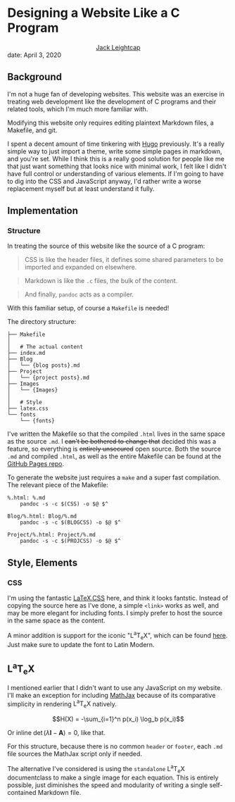 # Designing a Website Like a C Program
<center><a href="../../index.html">Jack Leightcap</a></center>
date: April 3, 2020

<script id="MathJax-script" async src="https://cdn.jsdelivr.net/npm/mathjax@3/es5/tex-mml-chtml.js"></script>

## Background

I'm not a huge fan of developing websites.
This website was an exercise in treating web development like the development of
C programs and their related tools, which I'm much more familiar with.

Modifying this website only requires editing plaintext Markdown files, a Makefile, and
git.

I spent a decent amount of time tinkering with [Hugo](https://gohugo.io/) previously.
It's a really simple way to just import a theme, write some simple pages in markdown, and you're set.
While I think this is a really good solution for people like me that just want
something that looks nice with minimal work, I felt like I didn't have full
control or understanding of various elements.
If I'm going to have to dig into the CSS and JavaScript anyway, I'd rather write a
worse replacement myself but at least understand it fully.

## Implementation
### Structure
In treating the source of this website like the source of a C program:

>CSS is like the header files, it defines some shared parameters to be imported and expanded on elsewhere.

>Markdown is like the `.c` files, the bulk of the content.

>And finally, `pandoc` acts as a compiler.

With this familiar setup, of course a `Makefile` is needed!

The directory structure:

    ├── Makefile
    │
    │   # The actual content
    ├── index.md
    ├── Blog
    │   └── {blog posts}.md
    ├── Project
    │   └── {project posts}.md
    ├── Images
    │   └── {Images}
    │
    │   # Style
    ├── latex.css
    └── fonts
        └── {fonts}

I've written the Makefile so that the compiled `.html` lives in the same space as the source `.md`.
I ~~can't be bothered to change that~~ decided this was a feature, so everything is ~~entirely unsecured~~ open source.
Both the source `.md` and compiled `.html`, as well as the entire Makefile can
be found at the
[GitHub Pages repo](https://github.com/jleightcap/jleightcap.github.io).

To generate the website just requires a `make` and a super fast compilation.
The relevant piece of the Makefile:

    %.html: %.md
        pandoc -s -c $(CSS) -o $@ $^

    Blog/%.html: Blog/%.md
        pandoc -s -c $(BLOGCSS) -o $@ $^

    Project/%.html: Project/%.md
        pandoc -s -c $(PROJCSS) -o $@ $^

## Style, Elements
### CSS
I'm using the fantastic [LaTeX.CSS](https://github.com/vincentdoerig/latex-css)
here, and think it looks fantstic.
Instead of copying the source here as I've done, a simple `<link>` works as
well, and may be more elegant for including fonts.
I simply prefer to host the source in the same space as the content.

A minor addition is support for the iconic
"<span class="latex">L<sup>a</sup>T<sub>e</sub>X</span>",
which can be found [here](http://nitens.org/taraborelli/texlogo).
Just make sure to update the font to Latin Modern.

## <span class="latex">L<sup>a</sup>T<sub>e</sub>X</span>
I mentioned earlier that I didn't want to use any JavaScript on my website.
I'll make an exception for including [MathJax]([200~https://www.mathjax.org/)
because of its comparative simplicity in rendering
<span class="latex">L<sup>a</sup>T<sub>e</sub>X</span>
natively.

<center>$$H(X) = -\sum_{i=1}^n p(x_i) \log_b p(x_i)$$</center>

Or inline $\det(\lambda \textbf{I} - \textbf{A}) = 0$, like that.


For this structure, because there is no common `header` or `footer`, each `.md`
file sources the MathJax script only if needed.

The alternative I've considered is using the `standalone`
<span class="latex">L<sup>a</sup>T<sub>e</sub>X</span>
documentclass to make a single image for each equation.
This is entirely possible, just diminishes the speed and modularity of writing
a single self-contained Markdown file.

